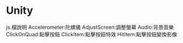# Unity
js.檔說明
Accelerometer:陀螺儀
AdjustScreen:調整螢幕
Audio:背景音樂
ClickOnQuad:點擊按鈕
ClickItem:點擊按鈕特效
HitItem:點擊按鈕變換影像

